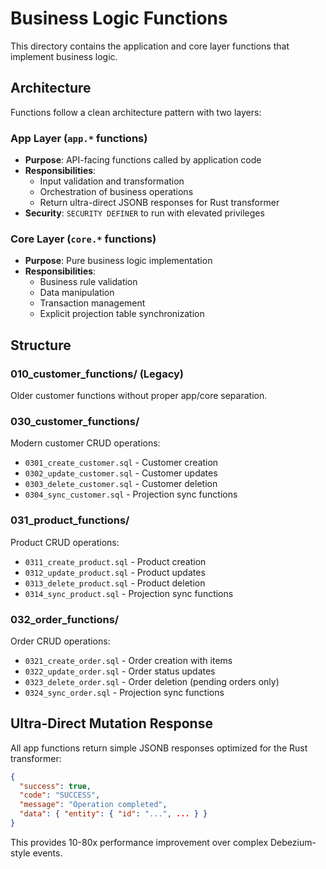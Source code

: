 # Business Logic Functions

This directory contains the application and core layer functions that implement business logic.

## Architecture

Functions follow a clean architecture pattern with two layers:

### App Layer (`app.*` functions)
- **Purpose**: API-facing functions called by application code
- **Responsibilities**:
  - Input validation and transformation
  - Orchestration of business operations
  - Return ultra-direct JSONB responses for Rust transformer
- **Security**: `SECURITY DEFINER` to run with elevated privileges

### Core Layer (`core.*` functions)
- **Purpose**: Pure business logic implementation
- **Responsibilities**:
  - Business rule validation
  - Data manipulation
  - Transaction management
  - Explicit projection table synchronization

## Structure

### 010_customer_functions/ (Legacy)
Older customer functions without proper app/core separation.

### 030_customer_functions/
Modern customer CRUD operations:
- `0301_create_customer.sql` - Customer creation
- `0302_update_customer.sql` - Customer updates
- `0303_delete_customer.sql` - Customer deletion
- `0304_sync_customer.sql` - Projection sync functions

### 031_product_functions/
Product CRUD operations:
- `0311_create_product.sql` - Product creation
- `0312_update_product.sql` - Product updates
- `0313_delete_product.sql` - Product deletion
- `0314_sync_product.sql` - Projection sync functions

### 032_order_functions/
Order CRUD operations:
- `0321_create_order.sql` - Order creation with items
- `0322_update_order.sql` - Order status updates
- `0323_delete_order.sql` - Order deletion (pending orders only)
- `0324_sync_order.sql` - Projection sync functions

## Ultra-Direct Mutation Response

All app functions return simple JSONB responses optimized for the Rust transformer:

```json
{
  "success": true,
  "code": "SUCCESS",
  "message": "Operation completed",
  "data": { "entity": { "id": "...", ... } }
}
```

This provides 10-80x performance improvement over complex Debezium-style events.
